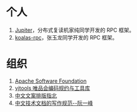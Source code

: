 

# 个人
1. [Jupiter](https://github.com/fengjiachun/Jupiter)，分布式复读机家纯同学开发的 RPC 框架。
1. [koalas-rpc](https://gitee.com/a1234567891/koalas-rpc)，张玉龙同学开发的 RPC 框架。


# 组织
1. [Apache Software Foundation](https://github.com/apache)
1. [vjtools 唯品会编码规约与工具库](https://github.com/vipshop/vjtools)
1. [中文文案排版指北](https://github.com/sparanoid/chinese-copywriting-guidelines)
1. [中文技术文档的写作规范--阮一峰](https://github.com/ruanyf/document-style-guide)

